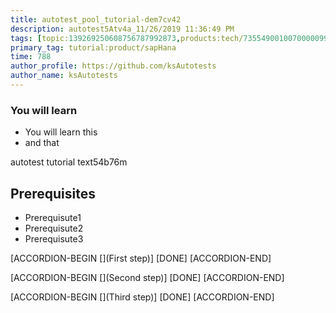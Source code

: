 ```yaml
---
title: autotest_pool_tutorial-dem7cv42
description: autotest5Atv4a_11/26/2019 11:36:49 PM
tags: [topic:139269250608756787992873,products:tech/73554900100700000996,tutorial:experience/advanced]
primary_tag: tutorial:product/sapHana
time: 788
author_profile: https://github.com/ksAutotests
author_name: ksAutotests
---
```

### You will learn
- You will learn this
- and that

autotest tutorial text54b76m

## Prerequisites
- Prerequisute1
- Prerequisute2
- Prerequisute3

[ACCORDION-BEGIN [](First step)]
[DONE]
[ACCORDION-END]

[ACCORDION-BEGIN [](Second step)]
[DONE]
[ACCORDION-END]

[ACCORDION-BEGIN [](Third step)]
[DONE]
[ACCORDION-END]

